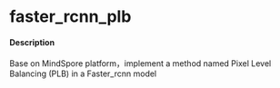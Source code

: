 # faster_rcnn_plb

#### Description
Base on  MindSpore platform，implement a method named Pixel Level Balancing (PLB) in a Faster_rcnn model


